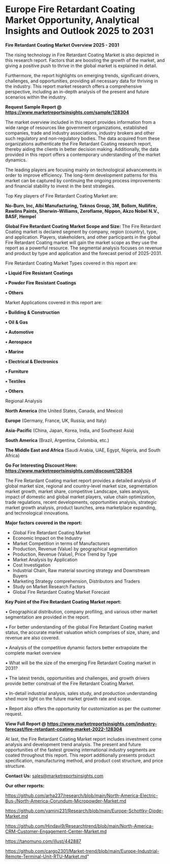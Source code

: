 # Europe Fire Retardant Coating Market Opportunity, Analytical Insights and Outlook 2025 to 2031

<Strong> Fire Retardant Coating Market Overview 2025 - 2031</strong>

The rising technology in Fire Retardant Coating Market is also depicted in this research report. Factors that are boosting the growth of the market, and giving a positive push to thrive in the global market is explained in detail.

Furthermore, the report highlights on emerging trends, significant drivers, challenges, and opportunities, providing all necessary data for thriving in the industry. This report market research offers a comprehensive perspective, including an in-depth analysis of the present and future scenarios within the industry.

<strong>Request Sample Report @ <a href=https://www.marketreportsinsights.com/sample/128304>https://www.marketreportsinsights.com/sample/128304</a></strong>

The market overview included in this report provides information from a wide range of resources like government organizations, established companies, trade and industry associations, industry brokers and other such regulatory and non-regulatory bodies. The data acquired from these organizations authenticate the Fire Retardant Coating research report, thereby aiding the clients in better decision making. Additionally, the data provided in this report offers a contemporary understanding of the market dynamics.

The leading players are focusing mainly on technological advancements in order to improve efficiency. The long-term development patterns for this market can be captured by continuing the ongoing process improvements and financial stability to invest in the best strategies.

Top Key players of Fire Retardant Coating Market are:

<strong>No-Burn, Inc, Albi Manufacturing, Teknos Group, 3M, Bollom, Nullifire, Rawlins Paints, Sherwin-Williams, Zeroflame, Nippon, Akzo Nobel N.V., BASF, Hempel</strong>

<strong><b>Global Fire Retardant Coating Market Scope and Size:</b></strong>
The Fire Retardant Coating market is declared segment by company, region (country), type, and application. Players, stakeholders, and other participants in the global Fire Retardant Coating market will gain the market scope as they use the report as a powerful resource. The segmental analysis focuses on revenue and product by type and application and the forecast period of 2025-2031.

Fire Retardant Coating Market Types covered in this report are:

<strong>• Liquid Fire Resistant Coatings

• Powder Fire Resistant Coatings

• Others</strong>

Market Applications covered in this report are:

<strong>• Building & Construction

• Oil & Gas

• Automotive

• Aerospace

• Marine

• Electrical & Electronics

• Furniture

• Textiles

• Others</strong> 

Regional Analysis

<strong>North America</strong> (the United States, Canada, and Mexico)

<strong>Europe</strong> (Germany, France, UK, Russia, and Italy)

<strong>Asia-Pacific</strong> (China, Japan, Korea, India, and Southeast Asia)

<strong>South America</strong> (Brazil, Argentina, Colombia, etc.)

<strong>The Middle East and Africa</strong> (Saudi Arabia, UAE, Egypt, Nigeria, and South Africa)

<strong>Go For Interesting Discount Here: <a href=https://www.marketreportsinsights.com/discount/128304>https://www.marketreportsinsights.com/discount/128304</a></strong>

The Fire Retardant Coating market report provides a detailed analysis of global market size, regional and country-level market size, segmentation market growth, market share, competitive Landscape, sales analysis, impact of domestic and global market players, value chain optimization, trade regulations, recent developments, opportunities analysis, strategic market growth analysis, product launches, area marketplace expanding, and technological innovations.

<strong><b>Major factors covered in the report:</b></strong>
<ul>
  <li>Global Fire Retardant Coating Market </li>
  <li>Economic Impact on the Industry</li>
  <li>Market Competition in terms of Manufacturers</li>
  <li>Production, Revenue (Value) by geographical segmentation</li>
  <li>Production, Revenue (Value), Price Trend by Type</li>
  <li>Market Analysis by Application</li>
  <li>Cost Investigation</li>
  <li>Industrial Chain, Raw material sourcing strategy and Downstream Buyers</li>
  <li>Marketing Strategy comprehension, Distributors and Traders</li>
  <li>Study on Market Research Factors</li>
  <li>Global Fire Retardant Coating Market Forecast</li>
</ul>

<strong><b>Key Point of the Fire Retardant Coating Market report:</b></strong>

• Geographical distribution, company profiling, and various other market segmentation are provided in the report.

• For better understanding of the global Fire Retardant Coating market status, the accurate market valuation which comprises of size, share, and revenue are also covered.

• Analysis of the competitive dynamic factors better extrapolate the complete market overview

• What will be the size of the emerging Fire Retardant Coating market in 2031?

• The latest trends, opportunities and challenges, and growth drivers provide better construal of the Fire Retardant Coating Market.

• In-detail industrial analysis, sales study, and production understanding shed more light on the future market growth rate and scope.

• Report also offers the opportunity for customization as per the customer request.

<strong><b>View Full Report @ <a href=https://www.marketreportsinsights.com/industry-forecast/fire-retardant-coating-market-2022-128304>https://www.marketreportsinsights.com/industry-forecast/fire-retardant-coating-market-2022-128304</a></b></strong>


At last, the Fire Retardant Coating Market report includes investment come analysis and development trend analysis. The present and future opportunities of the fastest growing international industry segments are coated throughout this report. This report additionally presents product specification, manufacturing method, and product cost structure, and price structure.

<strong>Contact Us:</strong>
sales@marketreportsinsights.com

<strong>Our other reports:</strong>

<a href=https://github.com/arha237/research/blob/main/North-America-Electric-Bus-/North-America-Corundum-Micropowder-Market.md>https://github.com/arha237/research/blob/main/North-America-Electric-Bus-/North-America-Corundum-Micropowder-Market.md</a>

<a href=https://github.com/yamini231/Research/blob/main/Europe-Schottky-Diode-Market.md>https://github.com/yamini231/Research/blob/main/Europe-Schottky-Diode-Market.md</a>

<a href=https://github.com/Hindavi9/Researchtrend/blob/main/North-America-CRM-Customer-Engagement-Center-Market.md>https://github.com/Hindavi9/Researchtrend/blob/main/North-America-CRM-Customer-Engagement-Center-Market.md</a>

<a href=https://tanomuno.com/illust/442887>https://tanomuno.com/illust/442887</a>

<a href=https://github.com/cargo2301/Market-trend/blob/main/Europe-Industrial-Remote-Terminal-Unit-RTU-Market.md>https://github.com/cargo2301/Market-trend/blob/main/Europe-Industrial-Remote-Terminal-Unit-RTU-Market.md</a>"
